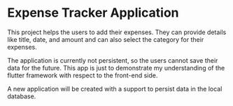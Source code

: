 # Expense Tracker Application

This project helps the users to add their expenses. They can provide details like title, date, and amount and can also select the category for their expenses. 

The application is currently not persistent, so the users cannot save their data for the future. This app is just to demonstrate my understanding of the flutter framework with respect to the front-end side. 

A new application will be created with a support to persist data in the local database.
